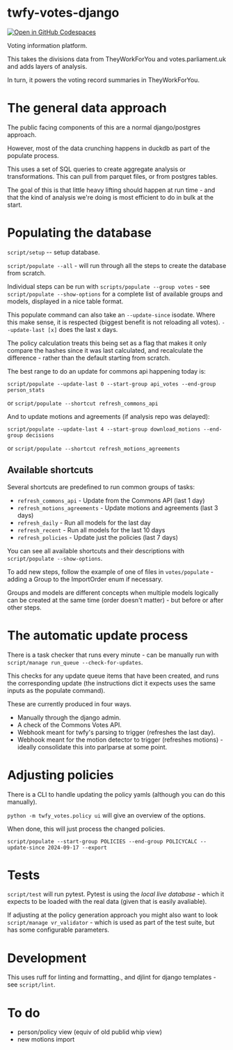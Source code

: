 # twfy-votes-django

[![Open in GitHub Codespaces](https://github.com/codespaces/badge.svg)](https://codespaces.new/mysociety/twfy-votes-django)

Voting information platform.

This takes the divisions data from TheyWorkForYou and votes.parliament.uk and adds layers of analysis. 

In turn, it powers the voting record summaries in TheyWorkForYou. 

# The general data approach

The public facing components of this are a normal django/postgres approach.

However, most of the data crunching happens in duckdb as part of the populate process. 

This uses a set of SQL queries to create aggregate analysis or transformations. This can pull from parquet files, or from postgres tables.

The goal of this is that little heavy lifting should happen at run time - and that the kind of analysis we're doing is most efficient to do in bulk at the start. 

# Populating the database

`script/setup` -- setup database.

`script/populate --all` - will run through all the steps to create the database from scratch.

Individual steps can be run with `scripts/populate --group votes` - see `script/populate --show-options` for a complete list of available groups and models, displayed in a nice table format. 

This populate command can also take an `--update-since` isodate. Where this make sense, it is respected (biggest benefit is not reloading all votes). `--update-last [x]` does the last x days.

The policy calculation treats this being set as a flag that makes it only compare the hashes since it was last calculated, and recalculate the difference - rather than the default starting from scratch. 

The best range to do an update for commons api happening today is:

`script/populate --update-last 0 --start-group api_votes --end-group person_stats`

or `script/populate --shortcut refresh_commons_api`

And to update motions and agreements (if analysis repo was delayed):

`script/populate --update-last 4 --start-group download_motions --end-group decisions`


or `script/populate --shortcut refresh_motions_agreements`

## Available shortcuts

Several shortcuts are predefined to run common groups of tasks:

- `refresh_commons_api` - Update from the Commons API (last 1 day)
- `refresh_motions_agreements` - Update motions and agreements (last 3 days)
- `refresh_daily` - Run all models for the last day
- `refresh_recent` - Run all models for the last 10 days
- `refresh_policies` - Update just the policies (last 7 days)

You can see all available shortcuts and their descriptions with `script/populate --show-options`.

To add new steps, follow the example of one of files in `votes/populate` - adding a Group to the ImportOrder enum if necessary. 

Groups and models are different concepts when multiple models logically can be created at the same time (order doesn't matter) - but before or after other steps. 

# The automatic update process

There is a task checker that runs every minute - can be manually run with `script/manage run_queue --check-for-updates`.

This checks for any update queue items that have been created, and runs the corresponding update (the instructions dict it expects uses the same inputs as the populate command).

These are currently produced in four ways.

* Manually through the django admin.
* A check of the Commons Votes API.
* Webhook meant for twfy's parsing to trigger (refreshes the last day).
* Webhook meant for the motion detector to trigger (refreshes motions) - ideally consolidate this into parlparse at some point. 

# Adjusting policies

There is a CLI to handle updating the policy yamls (although you can do this manually).

`python -m twfy_votes.policy ui` will give an overview of the options.

When done, this will just process the changed policies. 

```
script/populate --start-group POLICIES --end-group POLICYCALC --update-since 2024-09-17 --export
```

# Tests

`script/test` will run pytest. Pytest is using the *local live database* - which it expects to be loaded with the real data (given that is easily avaliable).

If adjusting at the policy generation approach you might also want to look `script/manage vr_validator` - which is used as part of the test suite, but has some configurable parameters.

# Development

This uses ruff for linting and formatting., and djlint for django templates - see `script/lint`.

# To do

- person/policy view (equiv of old publid whip view)
- new motions import
